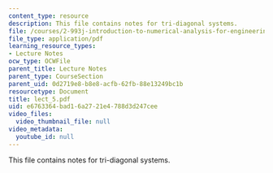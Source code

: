 ```yaml
---
content_type: resource
description: This file contains notes for tri-diagonal systems.
file: /courses/2-993j-introduction-to-numerical-analysis-for-engineering-13-002j-spring-2005/e6763364bad16a2721e4788d3d247cee_lect_5.pdf
file_type: application/pdf
learning_resource_types:
- Lecture Notes
ocw_type: OCWFile
parent_title: Lecture Notes
parent_type: CourseSection
parent_uid: 0d2719e8-b8e8-acfb-62fb-88e13249bc1b
resourcetype: Document
title: lect_5.pdf
uid: e6763364-bad1-6a27-21e4-788d3d247cee
video_files:
  video_thumbnail_file: null
video_metadata:
  youtube_id: null
---
```

This file contains notes for tri-diagonal systems.

